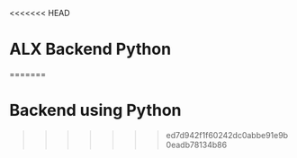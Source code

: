 <<<<<<< HEAD
# ALX Backend Python
=======
# Backend using Python
>>>>>>> ed7d942f1f60242dc0abbe91e9b0eadb78134b86
